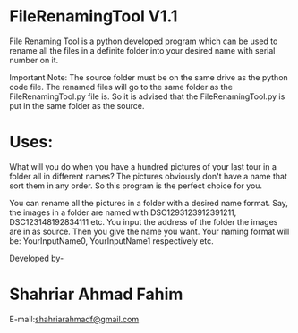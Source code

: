 # FileRenamingTool V1.1
File Renaming Tool is a python developed program which can be used to rename all the files in a definite folder into your desired name with serial number on it.

Important Note:
The source folder must be on the same drive as the python code file.
The renamed files will go to the same folder as the FileRenamingTool.py file is.
So it is advised that the FileRenamingTool.py is put in the same folder as the source.

# Uses:
What will you do when you have a hundred pictures of your last tour in a folder all in different names? The pictures obviously don't have a name that sort them in any order. So this program is the perfect choice for you.

You can rename all the pictures in a folder with a desired name format. Say, the images in a folder are named with DSC1293123912391211, DSC123148192834111 etc. You input the address of the folder the images are in as source. Then you give the name you want. Your naming format will be: YourInputName0, YourInputName1 respectively etc.

Developed by- 
# Shahriar Ahmad Fahim 
E-mail:shahriarahmadf@gmail.com
